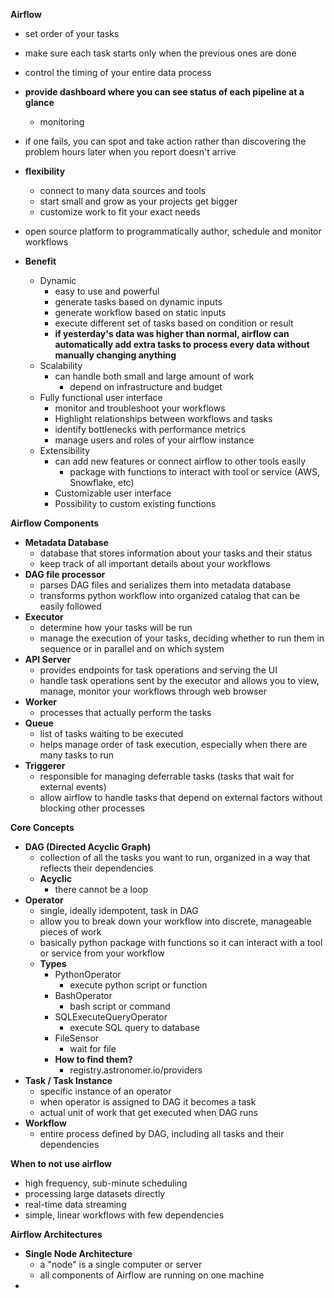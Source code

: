 **Airflow**
- set order of your tasks
- make sure each task starts only when the previous ones are done
- control the timing of your entire data process

- **provide dashboard where you can see status of each pipeline at a glance**
	- monitoring
- if one fails, you can spot and take action rather than discovering the problem hours later when you report doesn't arrive

- **flexibility**
	- connect to many data sources and tools
	- start small and grow as your projects get bigger
	- customize work to fit your exact needs

- open source platform to programmatically author, schedule and monitor workflows

- **Benefit**
	- Dynamic
		- easy to use and powerful
		- generate tasks based on dynamic inputs
		- generate workflow based on static inputs
		- execute different set of tasks based on condition or result
		- **if yesterday's data was higher than normal, airflow can automatically add extra tasks to process every data without manually changing anything**
	- Scalability
		- can handle both small and large amount of work
			- depend on infrastructure and budget
	- Fully functional user interface
		- monitor and troubleshoot your workflows
		- Highlight relationships between workflows and tasks
		- identify bottlenecks with performance metrics
		- manage users and roles of your airflow instance
	- Extensibility
		- can add new features or connect airflow to other tools easily
			- package with functions to interact with tool or service (AWS, Snowflake, etc)
		- Customizable user interface
		- Possibility to custom existing functions

**Airflow Components**
- **Metadata Database**
	- database that stores information about your tasks and their status
	- keep track of all important details about your workflows
- **DAG file processor**
	- parses DAG files and serializes them into metadata database
	- transforms python workflow into organized catalog that can be easily followed
- **Executor**
	- determine how your tasks will be run
	- manage the execution of your tasks, deciding whether to run them in sequence or in parallel and on which system
- **API Server**
	- provides endpoints for task operations and serving the UI
	- handle task operations sent by the executor and allows you to view, manage, monitor your workflows through web browser
- **Worker**
	- processes that actually perform the tasks
- **Queue**
	- list of tasks waiting to be executed
	- helps manage order of task execution, especially when there are many tasks to run
- **Triggerer**
	- responsible for managing deferrable tasks (tasks that wait for external events)
	- allow airflow to handle tasks that depend on external factors without blocking other processes

**Core Concepts**
- **DAG (Directed Acyclic Graph)**
	- collection of all the tasks you want to run, organized in a way that reflects their dependencies
	- **Acyclic**
		- there cannot be a loop
- **Operator**
	- single, ideally idempotent, task in DAG
	- allow you to break down your workflow into discrete, manageable pieces of work
	- basically python package with functions so it can interact with a tool or service from your workflow
	- **Types**
		- PythonOperator
			- execute python script or function
		- BashOperator
			- bash script or command
		- SQLExecuteQueryOperator
			- execute SQL query to database
		- FileSensor
			- wait for file
		- **How to find them?**
			- registry.astronomer.io/providers
- **Task / Task Instance**
	- specific instance of an operator
	- when operator is assigned to DAG it becomes a task
	- actual unit of work that get executed when DAG runs
- **Workflow**
	- entire process defined by DAG, including all tasks and their dependencies

**When to not use airflow**
- high frequency, sub-minute scheduling
- processing large datasets directly
- real-time data streaming
- simple, linear workflows with few dependencies


**Airflow Architectures**
- **Single Node Architecture**
	- a "node" is a single computer or server
	- all components of Airflow are running on one machine
- 
